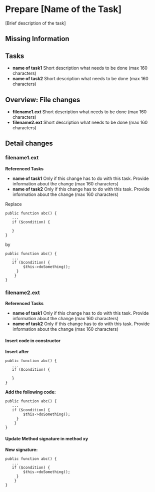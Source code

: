 # Prepare [Name of the Task]

[Brief description of the task]

## Missing Information

<!-- Only provide this section if the task requires additional information. -->


## Tasks

- **name of task1** Short description what needs to be done (max 160 characters)
- **name of task2** Short description what needs to be done (max 160 characters)


## Overview: File changes

- **filename1.ext** Short description what needs to be done (max 160 characters)
- **filename2.ext** Short description what needs to be done (max 160 characters)

## Detail changes

### filename1.ext

**Referenced Tasks**
- **name of task1** Only if this change has to do with this task. Provide information about the change (max 160 characters)
- **name of task2** Only if this change has to do with this task. Provide information about the change (max 160 characters)

Replace 

```
public function abc() { 
   ...
   if ($condition) {
      
   }
}
```
<!-- Abbreviate where. Maybe add commends to make clear where the change should occur -->

by

```
public function abc() { 
   ...
   if ($condition) {
        $this->doSomething();
     }
    }
}
```

<!-- Provide full code snippets for the changes. -->


### filename2.ext

**Referenced Tasks**
- **name of task1** Only if this change has to do with this task. Provide information about the change (max 160 characters)
- **name of task2** Only if this change has to do with this task. Provide information about the change (max 160 characters)


#### Insert code in constructor

**Insert after**

```
public function abc() { 
   ...
   if ($condition) {
      
   }
}
```

**Add the following code:**

```
public function abc() { 
   ...
   if ($condition) {
        $this->doSomething();
     }
    }
}
```


#### Update Method signature in method xy

**New signature:**

```
public function abc() { 
   ...
   if ($condition) {
        $this->doSomething();
     }
    }
}
```
